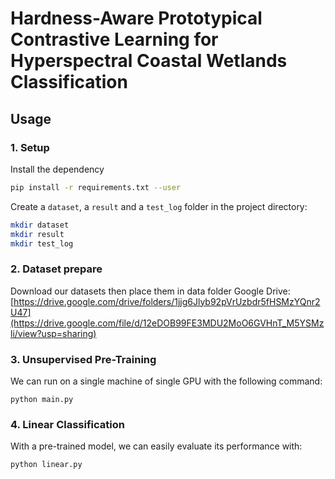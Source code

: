 # Hardness-Aware Prototypical Contrastive Learning for Hyperspectral Coastal Wetlands Classification

## Usage



### 1. Setup
Install the dependency
```bash
pip install -r requirements.txt --user
```

Create a `dataset`, a `result` and a `test_log` folder in the project directory:
```bash
mkdir dataset
mkdir result
mkdir test_log
```

### 2. Dataset prepare
Download our datasets then place them in data folder
Google Drive: [https://drive.google.com/drive/folders/1jjg6Jlyb92pVrUzbdr5fHSMzYQnr2U47](https://drive.google.com/file/d/12eDOB99FE3MDU2MoO6GVHnT_M5YSMzli/view?usp=sharing)

### 3. Unsupervised Pre-Training
We can run on a single machine of single GPU with the following command:
```
python main.py
```

### 4. Linear Classification
With a pre-trained model, we can easily evaluate its performance with:
```
python linear.py
```
